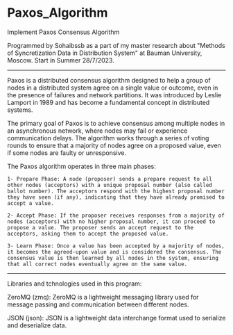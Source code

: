 # Paxos_Algorithm
Implement Paxos Consensus Algorithm 

Programmed by Sohaibssb as a part of my master research about "Methods of Syncretization Data in Distribution System" at Bauman University, Moscow. Start in Summer 28/7/2023.

------------------

Paxos is a distributed consensus algorithm designed to help a group of nodes in a distributed system agree on a single value or outcome, even in the presence of failures and network partitions. It was introduced by Leslie Lamport in 1989 and has become a fundamental concept in distributed systems.

The primary goal of Paxos is to achieve consensus among multiple nodes in an asynchronous network, where nodes may fail or experience communication delays. The algorithm works through a series of voting rounds to ensure that a majority of nodes agree on a proposed value, even if some nodes are faulty or unresponsive.

The Paxos algorithm operates in three main phases:

    1- Prepare Phase: A node (proposer) sends a prepare request to all other nodes (acceptors) with a unique proposal number (also called ballot number). The acceptors respond with the highest proposal number they have seen (if any), indicating that they have already promised to accept a value.

    2- Accept Phase: If the proposer receives responses from a majority of nodes (acceptors) with no higher proposal number, it can proceed to propose a value. The proposer sends an accept request to the acceptors, asking them to accept the proposed value.

    3- Learn Phase: Once a value has been accepted by a majority of nodes, it becomes the agreed-upon value and is considered the consensus. The consensus value is then learned by all nodes in the system, ensuring that all correct nodes eventually agree on the same value.

------------------

Libraries and tchnologies used in this program:

ZeroMQ (zmq): ZeroMQ is a lightweight messaging library used for message passing and communication between different nodes.

JSON (json): JSON is a lightweight data interchange format used to serialize and deserialize data.
